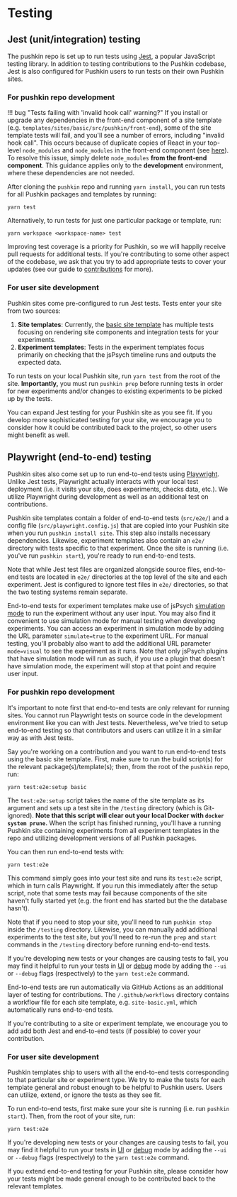 # Testing

## Jest (unit/integration) testing

The pushkin repo is set up to run tests using [Jest](https://jestjs.io/), a popular JavaScript testing library. In addition to testing contributions to the Pushkin codebase, Jest is also configured for Pushkin users to run tests on their own Pushkin sites.

### For pushkin repo development

!!! bug "Tests failing with 'invalid hook call' warning?"
    If you install or upgrade any dependencies in the front-end component of a site template (e.g. `templates/sites/basic/src/pushkin/front-end`), some of the site template tests will fail, and you'll see a number of errors, including "invalid hook call". This occurs because of duplicate copies of React in your top-level `node_modules` and `node_modules` in the front-end component (see [here](https://legacy.reactjs.org/warnings/invalid-hook-call-warning.html#duplicate-react)). To resolve this issue, simply delete `node_modules` **from the front-end component**. This guidance applies only to the **development** environment, where these dependencies are not needed.

After cloning the `pushkin` repo and running `yarn install`, you can run tests for all Pushkin packages and templates by running:

```
yarn test
```

Alternatively, to run tests for just one particular package or template, run:

```
yarn workspace <workspace-name> test
```

Improving test coverage is a priority for Pushkin, so we will happily receive pull requests for additional tests. If you're contributing to some other aspect of the codebase, we ask that you try to add appropriate tests to cover your updates (see our guide to [contributions](./contributions.md) for more).

### For user site development

Pushkin sites come pre-configured to run Jest tests. Tests enter your site from two sources:

1. **Site templates**: Currently, the [basic site template](../site-templates/site-basic.md) has multiple tests focusing on rendering site components and integration tests for your experiments.
2. **Experiment templates**: Tests in the experiment templates focus primarily on checking that the jsPsych timeline runs and outputs the expected data.

To run tests on your local Pushkin site, run `yarn test` from the root of the site. **Importantly,** you must run `pushkin prep` before running tests in order for new experiments and/or changes to existing experiments to be picked up by the tests.

You can expand Jest testing for your Pushkin site as you see fit. If you develop more sophisticated testing for your site, we encourage you to consider how it could be contributed back to the project, so other users might benefit as well.

## Playwright (end-to-end) testing

Pushkin sites also come set up to run end-to-end tests using [Playwright](https://playwright.dev/). Unlike Jest tests, Playwright actually interacts with your local test deployment (i.e. it visits your site, does experiments, checks data, etc.). We utilize Playwright during development as well as an additional test on contributions.

Pushkin site templates contain a folder of end-to-end tests (`src/e2e/`) and a config file (`src/playwright.config.js`) that are copied into your Pushkin site when you run `pushkin install site`. This step also installs necessary dependencies. Likewise, experiment templates also contain an `e2e/` directory with tests specific to that experiment. Once the site is running (i.e. you've run `pushkin start`), you're ready to run end-to-end tests.

Note that while Jest test files are organized alongside source files, end-to-end tests are located in `e2e/` directories at the top level of the site and each experiment. Jest is configured to ignore test files in `e2e/` directories, so that the two testing systems remain separate.

End-to-end tests for experiment templates make use of jsPsych [simulation mode](https://www.jspsych.org/v7/overview/simulation) to run the experiment without any user input. You may also find it convenient to use simulation mode for manual testing when developing experiments. You can access an experiment in simulation mode by adding the URL parameter `simulate=true` to the experiment URL. For manual testing, you'll probably also want to add the additional URL parameter `mode=visual` to see the experiment as it runs. Note that only jsPsych plugins that have simulation mode will run as such, if you use a plugin that doesn't have simulation mode, the experiment will stop at that point and require user input.

### For pushkin repo development

It's important to note first that end-to-end tests are only relevant for running sites. You cannot run Playwright tests on source code in the development environment like you can with Jest tests. Nevertheless, we've tried to setup end-to-end testing so that contributors and users can utilize it in a similar way as with Jest tests.

Say you're working on a contribution and you want to run end-to-end tests using the basic site template. First, make sure to run the build script(s) for the relevant package(s)/template(s); then, from the root of the `pushkin` repo, run:

```
yarn test:e2e:setup basic
```

The `test:e2e:setup` script takes the name of the site template as its argument and sets up a test site in the `/testing` directory (which is Git-ignored). **Note that this script will clear out your local Docker with `docker system prune`.** When the script has finished running, you'll have a running Pushkin site containing experiments from all experiment templates in the repo and utilizing development versions of all Pushkin packages.

You can then run end-to-end tests with:

```
yarn test:e2e
```

This command simply goes into your test site and runs its `test:e2e` script, which in turn calls Playwright. If you run this immediately after the setup script, note that some tests may fail because components of the site haven't fully started yet (e.g. the front end has started but the the database hasn't).

Note that if you need to stop your site, you'll need to run `pushkin stop` inside the `/testing` directory. Likewise, you can manually add additional experiments to the test site, but you'll need to re-run the `prep` and `start` commands in the `/testing` directory before running end-to-end tests.

If you're developing new tests or your changes are causing tests to fail, you may find it helpful to run your tests in [UI](https://playwright.dev/docs/test-ui-mode) or [debug](https://playwright.dev/docs/debug) mode by adding the `--ui` or `--debug` flags (respectively) to the `yarn test:e2e` command.

End-to-end tests are run automatically via GitHub Actions as an additional layer of testing for contributions. The `/.github/workflows` directory contains a workflow file for each site template, e.g. `site-basic.yml`, which automatically runs end-to-end tests.

If you're contributing to a site or experiment template, we encourage you to add add both Jest and end-to-end tests (if possible) to cover your contribution. 

### For user site development

Pushkin templates ship to users with all the end-to-end tests corresponding to that particular site or experiment type. We try to make the tests for each template general and robust enough to be helpful to Pushkin users. Users can utilize, extend, or ignore the tests as they see fit.

To run end-to-end tests, first make sure your site is running (i.e. run `pushkin start`). Then, from the root of your site, run:

```
yarn test:e2e
```

If you're developing new tests or your changes are causing tests to fail, you may find it helpful to run your tests in [UI](https://playwright.dev/docs/test-ui-mode) or [debug](https://playwright.dev/docs/debug) mode by adding the `--ui` or `--debug` flags (respectively) to the `yarn test:e2e` command.

If you extend end-to-end testing for your Pushkin site, please consider how your tests might be made general enough to be contributed back to the relevant templates.
